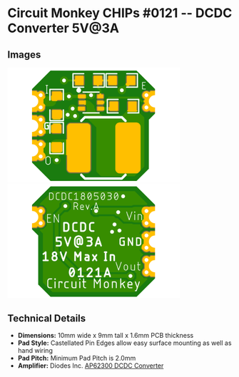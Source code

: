 # Circuit Monkey CHIPs &#35;0121 -- DCDC Converter 5V@3A

## Images
 <img src="Documents/assets/0121A-dcdc1805030-preview-top.png" alt="Top View" width="386" /> <img src="Documents/assets/0121A-dcdc1805030-preview-bottom.png" alt="Bottom View" width="386" />

## Technical Details
* **Dimensions:** 10mm wide x 9mm tall  x 1.6mm PCB thickness
* **Pad Style:** Castellated Pin Edges allow easy surface mounting as well as hand wiring
* **Pad Pitch:** Minimum Pad Pitch is 2.0mm
* **Amplifier:** Diodes Inc. [AP62300 DCDC Converter](https://www.diodes.com/assets/Datasheets/AP62300_AP62301_AP62300T.pdf)
